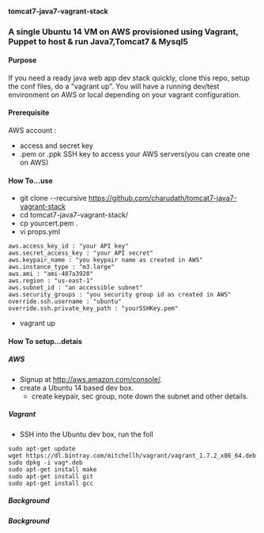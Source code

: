 #### tomcat7-java7-vagrant-stack
### A single Ubuntu 14 VM on AWS provisioned using Vagrant, Puppet to host & run Java7,Tomcat7 & Mysql5

#### Purpose

If you need a ready java web app dev stack quickly, clone this repo, setup the conf files, do a "vagrant up".
You will have a running dev/test environment on AWS or local depending on your vagrant configuration.

#### Prerequisite

AWS account : 
  * access and secret key
  * .pem or .ppk SSH key to access your AWS servers(you can create one on AWS)

#### How To...use

- git clone --recursive https://github.com/charudath/tomcat7-java7-vagrant-stack
- cd tomcat7-java7-vagrant-stack/
- cp yourcert.pem .
- vi props.yml 

```
aws.access_key_id : "your API key"
aws.secret_access_key : "your API secret"
aws.keypair_name : "you keypair name as created in AWS"
aws.instance_type : "m3.large"
aws.ami : "ami-487a3920"
aws.region : "us-east-1"
aws.subnet_id : "an accessible subnet"
aws.security_groups : "you security group id as created in AWS"
override.ssh.username : "ubuntu"
override.ssh.private_key_path : "yourSSHKey.pem"
```
- vagrant up

#### How To setup...detais

##### AWS

- Signup at http://aws.amazon.com/console/.
- create a Ubuntu 14 based dev box.
    - create keypair, sec group, note down the subnet and other details.


##### Vagrant

- SSH into the Ubuntu dev box, run the foll

```
sudo apt-get update
wget https://dl.bintray.com/mitchellh/vagrant/vagrant_1.7.2_x86_64.deb
sudo dpkg -i vag*.deb
sudo apt-get install make
sudo apt-get install git
sudo apt-get install gcc
```




##### Background

##### Background


